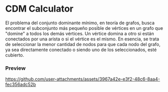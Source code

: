 # CDM Calculator

El problema del conjunto dominante mínimo, en teoría de grafos, busca encontrar el subconjunto más pequeño posible de vértices en un grafo que "domine" a todos los demás vértices. Un vértice domina a otro si están conectados por una arista o si el vértice es el mismo. En esencia, se trata de seleccionar la menor cantidad de nodos para que cada nodo del grafo, ya sea directamente conectado o siendo uno de los seleccionados, esté cubierto. 

### Preview

https://github.com/user-attachments/assets/3967a42e-e3f2-48c6-8aa4-fec356adc52b

